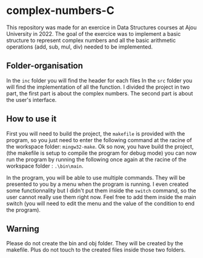 # complex-numbers-C
This repository was made for an exercice in Data Structures courses at Ajou University in 2022.
The goal of the exercice was to implement a basic structure to represent complex numbers and all the basic arithmetic operations (add, sub, mul, div) needed to be implemented. 

## Folder-organisation
In the `inc` folder you will find the header for each files
In the `src` folder you will find the implementation of all the function.
I divided the project in two part, the first part is about the complex numbers. The second part is about the user's interface.

## How to use it
First you will need to build the project, the `makefile` is provided with the program, so you just need to enter the following command at the racine of the workspace folder: `mingw32-make`.
Ok so now, you have build the project, (the makefile is setup to compile the program for debug mode) you can now run the program by running the following once again at the racine of the workspace folder : `.\bin\main`.

In the program, you will be able to use multiple commands. They will be presented to you by a menu when the program is running. I even created some functionnality but I didn't put them inside the `switch` command, so the user cannot really use them right now. Feel free to add them inside the main switch (you will need to edit the menu and the value of the condition to end the program).

## Warning
Please do not create the bin and obj folder. They will be created by the makefile. Plus do not touch to the created files inside those two folders.

